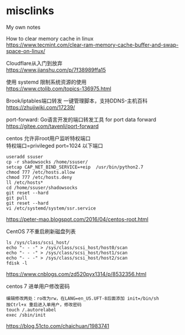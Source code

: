 # misclinks
My own notes  

How to clear memory cache in linux  
https://www.tecmint.com/clear-ram-memory-cache-buffer-and-swap-space-on-linux/  

Cloudflare从入门到放弃  
https://www.jianshu.com/p/7f38989ffa15  


使用 systemd 限制系统资源的使用  
https://www.ctolib.com/topics-136975.html  

Brook/iptables端口转发 一键管理脚本，支持DDNS-主机百科  
https://zhujiwiki.com/17239/  

port-forward: Go语言开发的端口转发工具 for port data forward  
https://gitee.com/tavenli/port-forward  


centos 允许非root用户监听特权端口  
特权端口=privileged port=1024 以下端口  
```  
useradd ssuser
cp -r shadowsocks /home/ssuser/
setcap CAP_NET_BIND_SERVICE=+eip  /usr/bin/python2.7
chmod 777 /etc/hosts.allow
chmod 777 /etc/hosts.deny
ll /etc/hosts*
cd /home/ssuser/shadowsocks
git reset --hard
git pull
git reset --hard
vi /etc/systemd/system/ssr.service
```  
https://peter-mao.blogspot.com/2016/04/centos-root.html  

CentOS 7不重启刷新磁盘列表  
```
ls /sys/class/scsi_host/
echo "- - -" > /sys/class/scsi_host/host0/scan
echo "- - -" > /sys/class/scsi_host/host1/scan
echo "- - -" > /sys/class/scsi_host/host2/scan
fdisk -l
```
https://www.cnblogs.com/zd520pyx1314/p/8532356.html  

centos 7 进单用户修改密码  
```
编辑修改两处：ro改为rw，在LANG=en_US.UFT-8后面添加 init=/bin/sh
按Ctrl+x 重启进入单用户，修改密码
touch /.autorelabel
exec /sbin/init
```  
https://blog.51cto.com/chaichuan/1983741  


